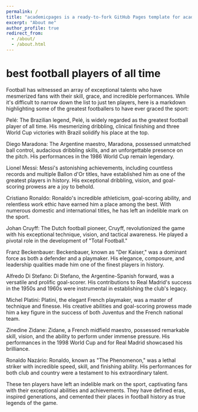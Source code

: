 ```yaml
---
permalink: /
title: "academicpages is a ready-to-fork GitHub Pages template for academic personal websites"
excerpt: "About me"
author_profile: true
redirect_from: 
  - /about/
  - /about.html
---
```


<h1>best football players of all time</h1>


 Football has witnessed an array of exceptional talents who have mesmerized fans with their skill, grace, and incredible performances. While it's difficult to narrow down the list to just ten players, here is a markdown highlighting some of the greatest footballers to have ever graced the sport:

 Pelé: The Brazilian legend, Pelé, is widely regarded as the greatest football player of all time. His mesmerizing dribbling, clinical finishing and three World Cup victories with Brazil solidify his place at the top.

 Diego Maradona: The Argentine maestro, Maradona, possessed unmatched ball control, audacious dribbling skills, and an unforgettable presence on the pitch. His performances in the 1986 World Cup remain legendary.

 Lionel Messi: Messi's astonishing achievements, including countless records and multiple Ballon d'Or titles, have established him as one of the greatest players in history. His exceptional dribbling, vision, and goal-scoring prowess are a joy to behold.

 Cristiano Ronaldo: Ronaldo's incredible athleticism, goal-scoring ability, and relentless work ethic have earned him a place among the best. With numerous domestic and international titles, he has left an indelible mark on the sport.

 Johan Cruyff: The Dutch football pioneer, Cruyff, revolutionized the game with his exceptional technique, vision, and tactical awareness. He played a pivotal role in the development of "Total Football."

 Franz Beckenbauer: Beckenbauer, known as "Der Kaiser," was a dominant force as both a defender and a playmaker. His elegance, composure, and leadership qualities made him one of the finest players in history.

 Alfredo Di Stefano: Di Stefano, the Argentine-Spanish forward, was a versatile and prolific goal-scorer. His contributions to Real Madrid's success in the 1950s and 1960s were instrumental in establishing the club's legacy.

 Michel Platini: Platini, the elegant French playmaker, was a master of technique and finesse. His creative abilities and goal-scoring prowess made him a key figure in the success of both Juventus and the French national team.

 Zinedine Zidane: Zidane, a French midfield maestro, possessed remarkable skill, vision, and the ability to perform under immense pressure. His performances in the 1998 World Cup and for Real Madrid showcased his brilliance.

 Ronaldo Nazário: Ronaldo, known as "The Phenomenon," was a lethal striker with incredible speed, skill, and finishing ability. His performances for both club and country were a testament to his extraordinary talent.

 These ten players have left an indelible mark on the sport, captivating fans with their exceptional abilities and achievements. They have defined eras, inspired generations, and cemented their places in football history as true legends of the game.
